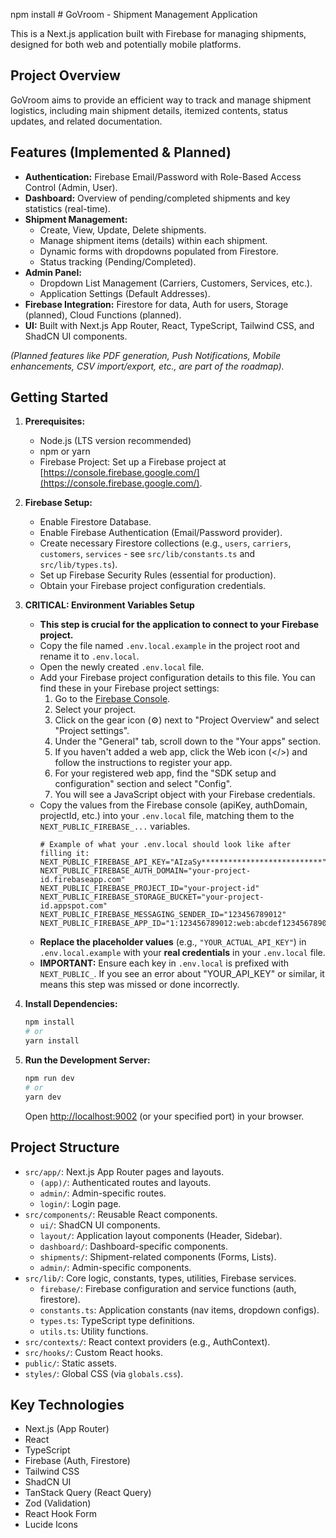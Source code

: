 npm install # GoVroom - Shipment Management Application

This is a Next.js application built with Firebase for managing shipments, designed for both web and potentially mobile platforms.

## Project Overview

GoVroom aims to provide an efficient way to track and manage shipment logistics, including main shipment details, itemized contents, status updates, and related documentation.

## Features (Implemented & Planned)

*   **Authentication:** Firebase Email/Password with Role-Based Access Control (Admin, User).
*   **Dashboard:** Overview of pending/completed shipments and key statistics (real-time).
*   **Shipment Management:**
    *   Create, View, Update, Delete shipments.
    *   Manage shipment items (details) within each shipment.
    *   Dynamic forms with dropdowns populated from Firestore.
    *   Status tracking (Pending/Completed).
*   **Admin Panel:**
    *   Dropdown List Management (Carriers, Customers, Services, etc.).
    *   Application Settings (Default Addresses).
*   **Firebase Integration:** Firestore for data, Auth for users, Storage (planned), Cloud Functions (planned).
*   **UI:** Built with Next.js App Router, React, TypeScript, Tailwind CSS, and ShadCN UI components.

*(Planned features like PDF generation, Push Notifications, Mobile enhancements, CSV import/export, etc., are part of the roadmap).*

## Getting Started

1.  **Prerequisites:**
    *   Node.js (LTS version recommended)
    *   npm or yarn
    *   Firebase Project: Set up a Firebase project at [https://console.firebase.google.com/](https://console.firebase.google.com/).

2.  **Firebase Setup:**
    *   Enable Firestore Database.
    *   Enable Firebase Authentication (Email/Password provider).
    *   Create necessary Firestore collections (e.g., `users`, `carriers`, `customers`, `services` - see `src/lib/constants.ts` and `src/lib/types.ts`).
    *   Set up Firebase Security Rules (essential for production).
    *   Obtain your Firebase project configuration credentials.

3.  **CRITICAL: Environment Variables Setup**
    *   **This step is crucial for the application to connect to your Firebase project.**
    *   Copy the file named `.env.local.example` in the project root and rename it to `.env.local`.
    *   Open the newly created `.env.local` file.
    *   Add your Firebase project configuration details to this file. You can find these in your Firebase project settings:
        1.  Go to the [Firebase Console](https://console.firebase.google.com/).
        2.  Select your project.
        3.  Click on the gear icon (⚙️) next to "Project Overview" and select "Project settings".
        4.  Under the "General" tab, scroll down to the "Your apps" section.
        5.  If you haven't added a web app, click the Web icon (</>) and follow the instructions to register your app.
        6.  For your registered web app, find the "SDK setup and configuration" section and select "Config".
        7.  You will see a JavaScript object with your Firebase credentials.
    *   Copy the values from the Firebase console (apiKey, authDomain, projectId, etc.) into your `.env.local` file, matching them to the `NEXT_PUBLIC_FIREBASE_...` variables.
        ```env
        # Example of what your .env.local should look like after filling it:
        NEXT_PUBLIC_FIREBASE_API_KEY="AIzaSy***************************"
        NEXT_PUBLIC_FIREBASE_AUTH_DOMAIN="your-project-id.firebaseapp.com"
        NEXT_PUBLIC_FIREBASE_PROJECT_ID="your-project-id"
        NEXT_PUBLIC_FIREBASE_STORAGE_BUCKET="your-project-id.appspot.com"
        NEXT_PUBLIC_FIREBASE_MESSAGING_SENDER_ID="123456789012"
        NEXT_PUBLIC_FIREBASE_APP_ID="1:123456789012:web:abcdef1234567890abcdef"
        ```
    *   **Replace the placeholder values** (e.g., `"YOUR_ACTUAL_API_KEY"`) in `.env.local.example` with your **real credentials** in your `.env.local` file.
    *   **IMPORTANT:** Ensure each key in `.env.local` is prefixed with `NEXT_PUBLIC_`. If you see an error about "YOUR_API_KEY" or similar, it means this step was missed or done incorrectly.

4.  **Install Dependencies:**
    ```bash
    npm install
    # or
    yarn install
    ```

5.  **Run the Development Server:**
    ```bash
    npm run dev
    # or
    yarn dev
    ```
    Open [http://localhost:9002](http://localhost:9002) (or your specified port) in your browser.

## Project Structure

*   `src/app/`: Next.js App Router pages and layouts.
    *   `(app)/`: Authenticated routes and layouts.
    *   `admin/`: Admin-specific routes.
    *   `login/`: Login page.
*   `src/components/`: Reusable React components.
    *   `ui/`: ShadCN UI components.
    *   `layout/`: Application layout components (Header, Sidebar).
    *   `dashboard/`: Dashboard-specific components.
    *   `shipments/`: Shipment-related components (Forms, Lists).
    *   `admin/`: Admin-specific components.
*   `src/lib/`: Core logic, constants, types, utilities, Firebase services.
    *   `firebase/`: Firebase configuration and service functions (auth, firestore).
    *   `constants.ts`: Application constants (nav items, dropdown configs).
    *   `types.ts`: TypeScript type definitions.
    *   `utils.ts`: Utility functions.
*   `src/contexts/`: React context providers (e.g., AuthContext).
*   `src/hooks/`: Custom React hooks.
*   `public/`: Static assets.
*   `styles/`: Global CSS (via `globals.css`).

## Key Technologies

*   Next.js (App Router)
*   React
*   TypeScript
*   Firebase (Auth, Firestore)
*   Tailwind CSS
*   ShadCN UI
*   TanStack Query (React Query)
*   Zod (Validation)
*   React Hook Form
*   Lucide Icons

